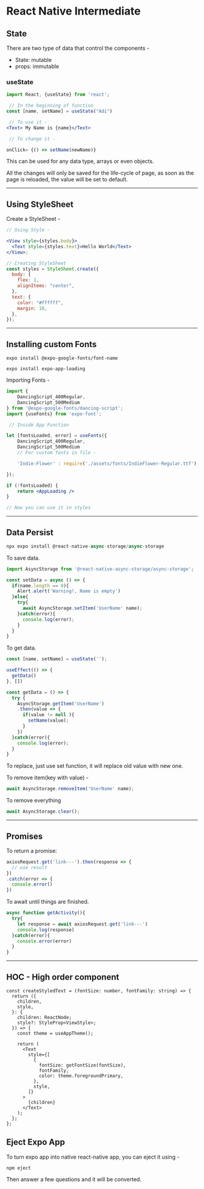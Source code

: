 # React Native Intermediate

## State

There are two type of data that control the components -

- State: mutable
- props: immutable

### useState

```jsx
import React, {useState} from 'react';

 // In the beginning of function
const [name, setName] = useState("Adi")

 // To use it -
<Text> My Name is {name}</Text>

 // To change it -

onClick= {() => setName(newName)}
```

This can be used for any data type, arrays or even objects.

All the changes will only be saved for the life-cycle of page, as soon as the page is reloaded, the value will be set to default.

---

## Using StyleSheet

Create a StyleSheet -

```jsx
// Using Style -

<View style={styles.body}>
  <Text style={styles.text}>Hello World</Text>
</View>;

// Creating StyleSheet
const styles = StyleSheet.create({
  body: {
    flex: 1,
    alignItems: "center",
  },
  text: {
    color: "#ffffff",
    margin: 10,
  },
});
```

---

## Installing custom Fonts

```
expo install @expo-google-fonts/font-name

expo install expo-app-loading

```

Importing Fonts -

```jsx
import {
    DancingScript_400Regular,
    DancingScript_500Medium
} from '@expo-google-fonts/dancing-script';
import {useFonts} from 'expo-font';

 // Inside App Function

let [fontsLoaded, error] = useFonts({
    DancingScript_400Regular,
    DancingScript_500Medium
    // For custom fonts in file -

    'Indie-Flower' : require('./assets/fonts/IndieFlower-Regular.ttf');

});

if (!fontsLoaded) {
    return <AppLoading />
}

// Now you can use it in styles
```

---

## Data Persist

```jsx
npx expo install @react-native-async-storage/async-storage
```

To save data.

```jsx
import AsyncStorage from '@react-native-async-storage/async-storage';

const setData = async () => {
  if(name.length == 0){
    Alert.alert('Warning!, Name is empty')
  }else{
    try{
      await AsyncStorage.setItem('UserName' name);
    }catch(error){
      console.log(error);
    }
  }
}
```

To get data.

```jsx
const [name, setName] = useState('');

useEffect(() => {
  getData()
}, [])

const getData = () => {
  try {
    AsyncStorage.getItem('UserName')
    .then(value => {
      if(value != null ){
        setName(value);
      }
    })
  }catch(error){
    console.log(error);
  }
}
```

To replace, just use set function, it will replace old value with new one. 

To remove item(key with value) -

```js
await AsyncStorage.removeItem('UserName' name);
```

To remove everything

```js
await AsyncStorage.clear();
```

---  

## Promises 

To return a promise: 

```js
axiosRequest.get('link---').then(response => {
  // use result
})
.catch(error => {
  console.error()
})
```

To await until things are finished.

```js
async function getActivity(){
  try{
    let response = await axiosRequest.get('link---')
    console.log(response)
  }catch(error){
    console.error(error)
  }
}
```

---

## HOC - High order component

```tsx
const createStyledText = (fontSize: number, fontFamily: string) => {
  return ({
    children,
    style,
  }: {
    children: ReactNode;
    style?: StyleProp<ViewStyle>;
  }) => {
    const theme = useAppTheme();

    return (
      <Text
        style={[
          {
            fontSize: getFontSize(fontSize),
            fontFamily,
            color: theme.foregroundPrimary,
          },
          style,
        ]}
      >
        {children}
      </Text>
    );
  };
};
```

## Eject Expo App

To turn expo app into native react-native app, you can eject it using -

```
npm eject
```

Then answer a few questions and it will be converted.


